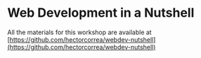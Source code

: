 # Web Development in a Nutshell
All the materials for this workshop are available at [https://github.com/hectorcorrea/webdev-nutshell](https://github.com/hectorcorrea/webdev-nutshell)
